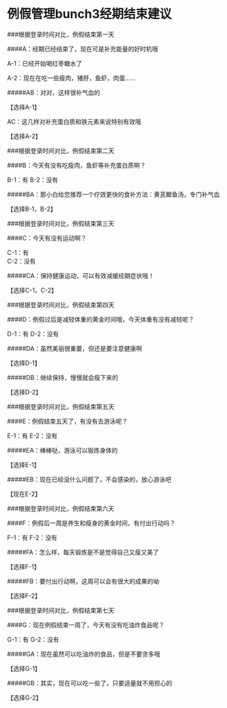 # 例假管理bunch3经期结束建议

###根据登录时间对比，例假结束第一天

####A：经期已经结束了，现在可是补充能量的好时机哦

A-1：已经开始喝红枣糖水了

A-2：现在在吃一些瘦肉，猪肝，鱼虾，肉蛋......

#####AB：对对，这样很补气血的

【选择A-1】

AC：这几样对补充蛋白质和铁元素来说特别有效哦

【选择A-2】

###根据登录时间对比，例假结束第二天

####B：今天有没有吃瘦肉，鱼虾等补充蛋白质啊？

B-1：有
B-2：没有

#####BA：那小白给您推荐一个疗效更快的食补方法：黄芪鲫鱼汤，专门补气血

【选择B-1，B-2】


###根据登录时间对比，例假结束第三天


####C：今天有没有运动啊？

C-1：有  
C-2：没有

#####CA：保持健康运动，可以有效减缓经期症状哦！

【选择C-1，C-2】


###根据登录时间对比，例假结束第四天


####D：例假过后是减轻体重的黄金时间哦，今天体重有没有减轻呢？

D-1：有 
D-2：没有

#####DA：虽然美丽很重要，但还是要注意健康啊

【选择D-1】


#####DB：继续保持，慢慢就会瘦下来的

【选择D-2】


###根据登录时间对比，例假结束第五天


####E：例假结束五天了，有没有去游泳呢？

E-1：有
E-2：没有

#####EA：棒棒哒，游泳可以锻炼身体的

【选择E-1】


#####EB：现在已经没什么问题了，不会感染的，放心游泳吧

【现在E-2】


###根据登录时间对比，例假结束第六天


####F：例假后一周是养生和瘦身的黄金时间，有付出行动吗？

F-1：有
F-2：没有


#####FA：怎么样，每天锻炼是不是觉得自己又瘦又美了

【选择F-1】


#####FB：要付出行动啊，这周可以会有很大的成果的呦

【选择F-2】


###根据登录时间对比，例假结束第七天


####G：现在例假结束一周了，今天有没有吃油炸食品呢？

G-1：有
G-2：没有


#####GA：现在虽然可以吃油炸的食品，但是不要贪多哦

【选择G-1】


#####GB：其实，现在可以吃一些了，只要适量就不用担心的

【选择G-2】
